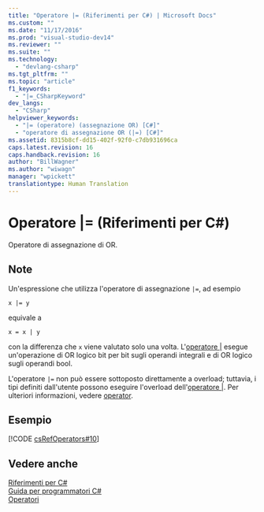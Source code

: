 ```yaml
---
title: "Operatore |= (Riferimenti per C#) | Microsoft Docs"
ms.custom: ""
ms.date: "11/17/2016"
ms.prod: "visual-studio-dev14"
ms.reviewer: ""
ms.suite: ""
ms.technology: 
  - "devlang-csharp"
ms.tgt_pltfrm: ""
ms.topic: "article"
f1_keywords: 
  - "|=_CSharpKeyword"
dev_langs: 
  - "CSharp"
helpviewer_keywords: 
  - "|= (operatore) (assegnazione OR) [C#]"
  - "operatore di assegnazione OR (|=) [C#]"
ms.assetid: 8315b8cf-dd15-402f-92f0-c7db931696ca
caps.latest.revision: 16
caps.handback.revision: 16
author: "BillWagner"
ms.author: "wiwagn"
manager: "wpickett"
translationtype: Human Translation
---
```

# Operatore |= (Riferimenti per C#)
Operatore di assegnazione di OR.  
  
## Note  
 Un'espressione che utilizza l'operatore di assegnazione `|=`, ad esempio  
  
```  
x |= y  
```  
  
 equivale a  
  
```  
x = x | y  
```  
  
 con la differenza che `x` viene valutato solo una volta.  L'[operatore &#124;](../../../csharp/language-reference/operators/or-operator.md) esegue un'operazione di OR logico bit per bit sugli operandi integrali e di OR logico sugli operandi bool.  
  
 L'operatore `|=` non può essere sottoposto direttamente a overload; tuttavia, i tipi definiti dall'utente possono eseguire l'overload dell'[operatore &#124;](../../../csharp/language-reference/operators/or-operator.md). Per ulteriori informazioni, vedere [operator](../../../csharp/language-reference/keywords/operator.md).  
  
## Esempio  
 [!CODE [csRefOperators#10](../CodeSnippet/VS_Snippets_VBCSharp/csrefOperators#10)]  
  
## Vedere anche  
 [Riferimenti per C\#](../../../csharp/language-reference/index.md)   
 [Guida per programmatori C\#](../../../csharp/programming-guide/index.md)   
 [Operatori](../../../csharp/language-reference/operators/index.md)